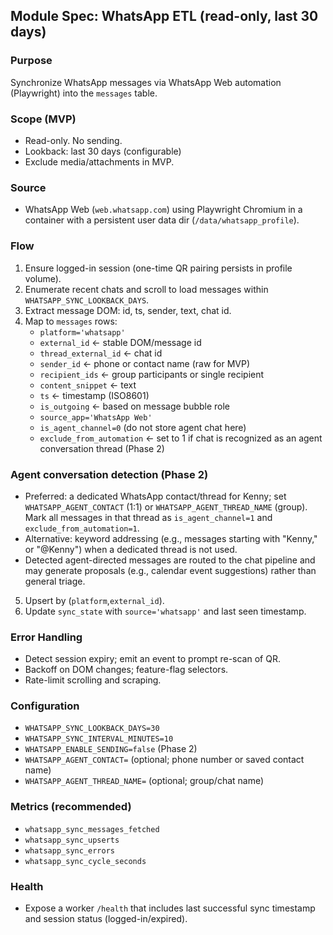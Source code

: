 ## Module Spec: WhatsApp ETL (read-only, last 30 days)

### Purpose
Synchronize WhatsApp messages via WhatsApp Web automation (Playwright) into the `messages` table.

### Scope (MVP)
- Read-only. No sending.
- Lookback: last 30 days (configurable)
- Exclude media/attachments in MVP.

### Source
- WhatsApp Web (`web.whatsapp.com`) using Playwright Chromium in a container with a persistent user data dir (`/data/whatsapp_profile`).

### Flow
1) Ensure logged-in session (one-time QR pairing persists in profile volume).
2) Enumerate recent chats and scroll to load messages within `WHATSAPP_SYNC_LOOKBACK_DAYS`.
3) Extract message DOM: id, ts, sender, text, chat id.
4) Map to `messages` rows:
   - `platform='whatsapp'`
   - `external_id` ← stable DOM/message id
   - `thread_external_id` ← chat id
   - `sender_id` ← phone or contact name (raw for MVP)
   - `recipient_ids` ← group participants or single recipient
   - `content_snippet` ← text
   - `ts` ← timestamp (ISO8601)
   - `is_outgoing` ← based on message bubble role
   - `source_app='WhatsApp Web'`
   - `is_agent_channel=0` (do not store agent chat here)
   - `exclude_from_automation` ← set to 1 if chat is recognized as an agent conversation thread (Phase 2)

### Agent conversation detection (Phase 2)
- Preferred: a dedicated WhatsApp contact/thread for Kenny; set `WHATSAPP_AGENT_CONTACT` (1:1) or `WHATSAPP_AGENT_THREAD_NAME` (group). Mark all messages in that thread as `is_agent_channel=1` and `exclude_from_automation=1`.
- Alternative: keyword addressing (e.g., messages starting with "Kenny," or "@Kenny") when a dedicated thread is not used.
- Detected agent-directed messages are routed to the chat pipeline and may generate proposals (e.g., calendar event suggestions) rather than general triage.
5) Upsert by (`platform`,`external_id`).
6) Update `sync_state` with `source='whatsapp'` and last seen timestamp.

### Error Handling
- Detect session expiry; emit an event to prompt re-scan of QR.
- Backoff on DOM changes; feature-flag selectors.
- Rate-limit scrolling and scraping.

### Configuration
- `WHATSAPP_SYNC_LOOKBACK_DAYS=30`
- `WHATSAPP_SYNC_INTERVAL_MINUTES=10`
 - `WHATSAPP_ENABLE_SENDING=false` (Phase 2)
 - `WHATSAPP_AGENT_CONTACT=` (optional; phone number or saved contact name)
 - `WHATSAPP_AGENT_THREAD_NAME=` (optional; group/chat name)

### Metrics (recommended)
- `whatsapp_sync_messages_fetched`
- `whatsapp_sync_upserts`
- `whatsapp_sync_errors`
- `whatsapp_sync_cycle_seconds`

### Health
- Expose a worker `/health` that includes last successful sync timestamp and session status (logged-in/expired).


